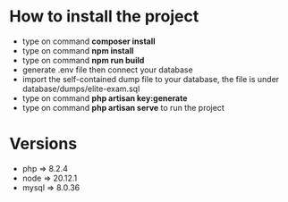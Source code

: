 
# How to install the project
- type on command **composer install**
- type on command **npm install**
- type on command **npm run build**
- generate .env file then connect your database
- import the self-contained dump file to your database, the file is under database/dumps/elite-exam.sql
- type on command **php artisan key:generate**
- type on command **php artisan serve** to run the project


# Versions
- php => 8.2.4
- node => 20.12.1
- mysql => 8.0.36
